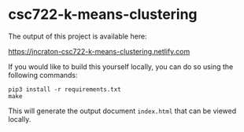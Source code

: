# csc722-k-means-clustering

The output of this project is available here:

https://jncraton-csc722-k-means-clustering.netlify.com

If you would like to build this yourself locally, you can do so using the following commands:

    pip3 install -r requirements.txt
    make

This will generate the output document `index.html` that can be viewed locally.

